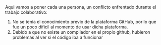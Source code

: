 Aqui vamos a poner cada una persona, un conflicto enfrentado durante el trabajo colaborativo:
1. No se tenia el conocimiento previo de la plataforma GitHub, por lo que fue un poco dificil al momento de usar dicha plataforma.
2. Debido a que no existe un compilador en el propio github, hubieron problemas al ver si el código iba a funcionar
